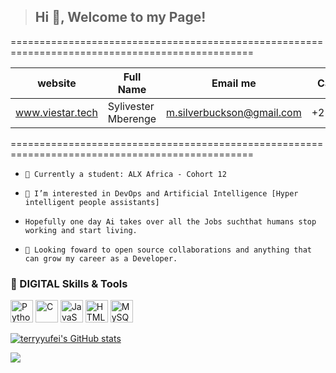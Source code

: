 > ## Hi 👋, Welcome to my Page!

================================================================================================

website  | Full Name | Email me | Call/Whatsapp | Base | Instagran
--------- | ---------- | ----------- | ---------- | -------- | --------
www.viestar.tech | Sylivester Mberenge | m.silverbuckson@gmail.com | +256775056439 | Uganda | Viestar

================================================================================================


-     🌱 Currently a student: ALX Africa - Cohort 12
-     💞️ I’m interested in DevOps and Artificial Intelligence [Hyper intelligent people assistants]
-     Hopefully one day Ai takes over all the Jobs suchthat humans stop working and start living.
-     👀 Looking foward to open source collaborations and anything that can grow my career as a Developer.


### 🔧 DIGITAL Skills & Tools

<p>
<a href="https://www.python.org/" target="_blank" rel="noreferrer"><img src="https://raw.githubusercontent.com/danielcranney/readme-generator/main/public/icons/skills/python-colored.svg" width="36" height="36" alt="Python" /></a>
<a href="https://img.shields.io/badge/-MySQL-4479A1?style=flat-square&logo=MySQL&logoColor=white"></a>
<a href="https://docs.microsoft.com/en-us/cpp/?view=msvc-170" target="_blank" rel="noreferrer"><img src="https://raw.githubusercontent.com/danielcranney/readme-generator/main/public/icons/skills/c-colored.svg" width="36" height="36" alt="C" /></a>
<a href="https://developer.mozilla.org/en-US/docs/Web/JavaScript" target="_blank" rel="noreferrer"><img src="https://raw.githubusercontent.com/danielcranney/readme-generator/main/public/icons/skills/javascript-colored.svg" width="36" height="36" alt="JavaScript" /></a>
<a href="https://developer.mozilla.org/en-US/docs/Glossary/HTML5" target="_blank" rel="noreferrer"><img src="https://raw.githubusercontent.com/danielcranney/readme-generator/main/public/icons/skills/html5-colored.svg" width="36" height="36" alt="HTML5" /></a>
<a href="https://www.mysql.com/" target="_blank" rel="noreferrer"><img src="https://raw.githubusercontent.com/danielcranney/readme-generator/main/public/icons/skills/mysql-colored.svg" width="36" height="36" alt="MySQL" /></a>
</p>

<a href="http://www.github.com/viestar"><img src="https://github-readme-stats.vercel.app/api?username=viestar&show_icons=true&hide=&count_private=true&title_color=a855f7&text_color=ffffff&icon_color=0891b2&bg_color=1c1917&hide_border=true&show_icons=true" alt="terryyufei's GitHub stats" /></a>

<a href="http://www.github.com/viestar"><img src="https://github-readme-streak-stats.herokuapp.com/?user=viestar&stroke=ffffff&background=1c1917&ring=a855f7&fire=a855f7&currStreakNum=ffffff&currStreakLabel=a855f7&sideNums=ffffff&sideLabels=ffffff&dates=ffffff&hide_border=true" /></a>

<!---
<a href="https://github.com/viestar" align="left"><img src="https://github-readme-stats.vercel.app/api/top-langs/?username=viestar&langs_count=10&title_color=a855f7&text_color=ffffff&icon_color=0891b2&bg_color=1c1917&hide_border=true&locale=en&custom_title=Top%20%Languages" alt="Top Languages" /></a>


Viestar/Viestar is a ✨ special ✨ repository because its `README.md` (this file) appears on your GitHub profile.
You can click the Preview link to take a look at your changes.
--->
